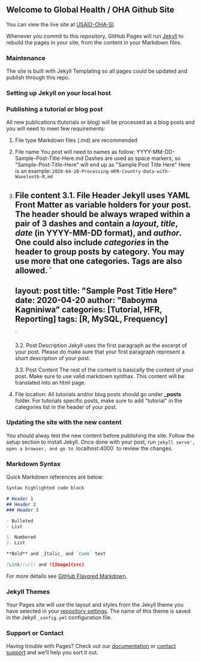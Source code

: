 ## Welcome to Global Health / OHA Github Site

You can view the live site at [USAID-OHA-SI](https://usaid-oha-si.github.io/).

Whenever you commit to this repository, GitHub Pages will run [Jekyll](https://jekyllrb.com/) to rebuild the pages in your site, from the content in your Markdown files.

### Maintenance

The site is built with Jekyll Templating so all pages could be updated and publish through this repo.

### Setting up Jekyll on your local host


### Publishing a tutorial or blog post

All new publications (tutorials or blog) will be processed as a blog posts and you will need to meet few requirements:

1. File type
Markdown files (.md) are recommended 

2. File name
You post will need to names as follow: YYYY-MM-DD-Sample-Post-Title-Here.md
Dashes are used as space markers, so "Sample-Post-Title-Here" will end up as "Sample Post Title Here"
Here is an example:
`2020-04-20-Processing-HFR-Country-Data-with-Wavelenth-R.md`

3. File content
    3.1. File Header
    Jekyll uses **YAML Front Matter** as variable holders for your post.
    The header should be always wraped within a pair of 3 dashes and contain a _layout_, _title_, _date_ (in YYYY-MM-DD format), and _author_.
    One could also include _categories_ in the header to group posts by category. You may use more that one categories. Tags are also allowed.
    `
    ---
    layout: post
    title: "Sample Post Title Here"
    date: 2020-04-20
    author: "Baboyma Kagniniwa"
    categories: [Tutorial, HFR, Reporting]
    tags: [R, MySQL, Frequency]
    ---
    `

    3.2. Post Description
    Jekyll uses the first paragraph as the excerpt of your post. Please do make sure that your first paragraph represent a short description of your post.

    3.3. Post Content
    The rest of the content is basically the content of your post. Make sure to use valid markdown synthax. This content will be translated into an html page.

4. File location:
All tutorials and/or blog posts should go under **_posts** folder. For tutorials specific posts, make sure to add "tutorial" in the categories list in the header of your post.  


### Updating the site with the new content

You should alway test the new content before publishing the site. 
Follow the setup section to install Jekyll. Once done with your post, run `jekyll serve', open a browser, and go to `localhost:4000` to review the changes.


### Markdown Syntax

Quick Markdown references are below:

```markdown
Syntax highlighted code block

# Header 1
## Header 2
### Header 3

- Bulleted
- List

1. Numbered
2. List

**Bold** and _Italic_ and `Code` text

[Link](url) and ![Image](src)
```

For more details see [GitHub Flavored Markdown](https://guides.github.com/features/mastering-markdown/).

### Jekyll Themes

Your Pages site will use the layout and styles from the Jekyll theme you have selected in your [repository settings](https://github.com/USAID-OHA-SI/usaid-oha-si.github.io/settings). The name of this theme is saved in the Jekyll `_config.yml` configuration file.

### Support or Contact

Having trouble with Pages? Check out our [documentation](https://help.github.com/categories/github-pages-basics/) or [contact support](https://github.com/contact) and we’ll help you sort it out.
